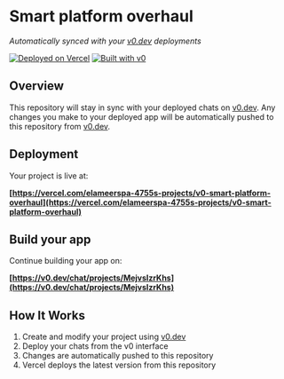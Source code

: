 # Smart platform overhaul

*Automatically synced with your [v0.dev](https://v0.dev) deployments*

[![Deployed on Vercel](https://img.shields.io/badge/Deployed%20on-Vercel-black?style=for-the-badge&logo=vercel)](https://vercel.com/elameerspa-4755s-projects/v0-smart-platform-overhaul)
[![Built with v0](https://img.shields.io/badge/Built%20with-v0.dev-black?style=for-the-badge)](https://v0.dev/chat/projects/MejvslzrKhs)

## Overview

This repository will stay in sync with your deployed chats on [v0.dev](https://v0.dev).
Any changes you make to your deployed app will be automatically pushed to this repository from [v0.dev](https://v0.dev).

## Deployment

Your project is live at:

**[https://vercel.com/elameerspa-4755s-projects/v0-smart-platform-overhaul](https://vercel.com/elameerspa-4755s-projects/v0-smart-platform-overhaul)**

## Build your app

Continue building your app on:

**[https://v0.dev/chat/projects/MejvslzrKhs](https://v0.dev/chat/projects/MejvslzrKhs)**

## How It Works

1. Create and modify your project using [v0.dev](https://v0.dev)
2. Deploy your chats from the v0 interface
3. Changes are automatically pushed to this repository
4. Vercel deploys the latest version from this repository